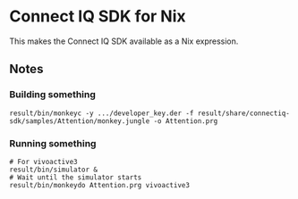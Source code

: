 Connect IQ SDK for Nix
======================

This makes the Connect IQ SDK available as a Nix expression.

Notes
-----

### Building something

```
result/bin/monkeyc -y .../developer_key.der -f result/share/connectiq-sdk/samples/Attention/monkey.jungle -o Attention.prg
```

### Running something

```
# For vivoactive3
result/bin/simulator &
# Wait until the simulator starts
result/bin/monkeydo Attention.prg vivoactive3
```
